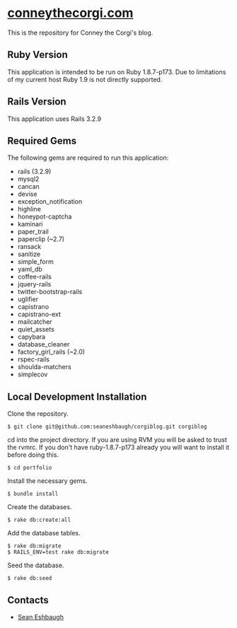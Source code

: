 # [conneythecorgi.com](http://conneythecorgi.com/)

This is the repository for Conney the Corgi's blog.

## Ruby Version

This application is intended to be run on Ruby 1.8.7-p173. Due to limitations of my current host Ruby 1.9 is not directly supported.

## Rails Version

This application uses Rails 3.2.9

## Required Gems

The following gems are required to run this application:

* rails (3.2.9)
* mysql2
* cancan
* devise
* exception_notification
* highline
* honeypot-captcha
* kaminari
* paper_trail
* paperclip (~2.7)
* ransack
* sanitize
* simple_form
* yaml_db
* coffee-rails
* jquery-rails
* twitter-bootstrap-rails
* uglifier
* capistrano
* capistrano-ext
* mailcatcher
* quiet_assets
* capybara
* database_cleaner
* factory_girl_rails (~2.0)
* rspec-rails
* shoulda-matchers
* simplecov

## Local Development Installation

Clone the repository.

    $ git clone git@github.com:seaneshbaugh/corgiblog.git corgiblog

cd into the project directory. If you are using RVM you will be asked to trust the rvmrc. If you don't have ruby-1.8.7-p173 already you will want to install it before doing this.

    $ cd portfolio

Install the necessary gems.

    $ bundle install

Create the databases.

    $ rake db:create:all

Add the database tables.

    $ rake db:migrate
    $ RAILS_ENV=test rake db:migrate

Seed the database.

    $ rake db:seed

## Contacts

* [Sean Eshbaugh](mailto:seaneshbaugh@gmail.com)
